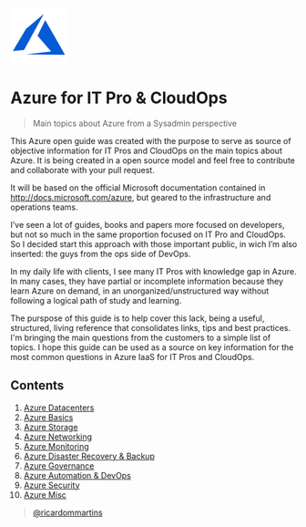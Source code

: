 ![Azure Logo](/images/azure-logo.png)

# Azure for IT Pro & CloudOps
>Main topics about Azure from a Sysadmin perspective 

This Azure open guide was created with the purpose to serve as source of objective information for IT Pros and CloudOps on the main topics about Azure. It is being created in a open source model and feel free to contribute and collaborate with your pull request.

It will be based on the official Microsoft documentation contained in http://docs.microsoft.com/azure, but geared to the infrastructure and operations teams.

I’ve seen a lot of guides, books and papers more focused on developers, but not so much in the same proportion focused on IT Pro and CloudOps. So I decided start this approach with those important public, in wich I’m also inserted: the guys from the ops side of DevOps.

In my daily life with clients, I see many IT Pros with knowledge gap in Azure. In many cases, they have partial or incomplete information because they learn Azure on demand, in an unorganized/unstructured way without following a logical path of study and learning.

The purspose of this guide is to help cover this lack,  being a useful, structured, living reference that consolidates links, tips and best practices. I'm bringing the main questions from the customers to a simple list of topics. I hope this guide can be used as a source on key information for the most common questions in Azure IaaS for IT Pros and CloudOps.

## Contents

1. [Azure Datacenters](guide/datacenters.md)
2. [Azure Basics](guide/basics.md)
3. [Azure Storage](guide/storage.md)
4. [Azure Networking](guide/networking.md)
5. [Azure Monitoring](guide/monitoring.md)
6. [Azure Disaster Recovery & Backup](guide/disasterrecovery.md)
7. [Azure Governance](guide/governance.md)
8. [Azure Automation & DevOps](guide/automation.md)
9. [Azure Security](guide/security.md)
10. [Azure Misc](guide/misc.md)


> [@ricardommartins](http://twitter.com/ricardommartins)



